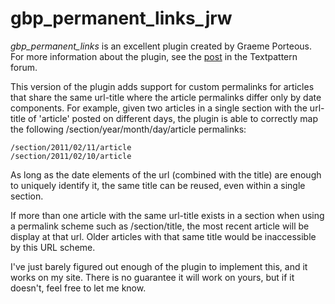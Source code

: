 gbp_permanent_links_jrw
=======================

_gbp_permanent_links_ is an excellent plugin created by Graeme Porteous.  For more information about the plugin, see the [post][1] in the Textpattern forum.

[1]: http://forum.textpattern.com/viewtopic.php?id=18918

This version of the plugin adds support for custom permalinks for articles that share the same url-title where the article permalinks differ only by date components.  For example, given two articles in a single section with the url-title of 'article' posted on different days, the plugin is able to correctly map the following /section/year/month/day/article permalinks:

	/section/2011/02/11/article
	/section/2011/02/10/article

As long as the date elements of the url (combined with the title) are enough to uniquely identify it, the same title can be reused, even within a single section.

If more than one article with the same url-title exists in a section when using a permalink scheme such as /section/title, the most recent article will be display at that url.  Older articles with that same title would be inaccessible by this URL scheme.

I've just barely figured out enough of the plugin to implement this, and it works on my site.  There is no guarantee it will work on yours, but if it doesn't, feel free to let me know.